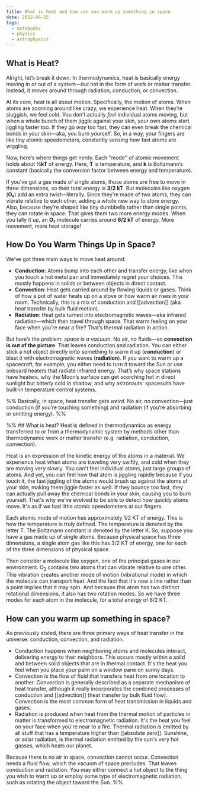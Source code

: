 ```yaml
---
title: What is heat and how can you warm up something in space
date: 2022-06-25
tags:
  - notebooks
  - physics
  - astrophysics
---
```



## What is Heat?

Alright, let’s break it down. In thermodynamics, heat is basically energy moving in or out of a system—_but_ not in the form of work or matter transfer. Instead, it moves around through radiation, conduction, or convection.

At its core, heat is all about motion. Specifically, the motion of atoms. When atoms are zooming around like crazy, we experience heat. When they’re sluggish, we feel cold. You don’t actually _feel_ individual atoms moving, but when a whole bunch of them jiggle against your skin, your own atoms start jiggling faster too. If they go _way_ too fast, they can even break the chemical bonds in your skin—aka, you burn yourself. So, in a way, your fingers are like tiny atomic speedometers, constantly sensing how fast atoms are wiggling.

Now, here’s where things get nerdy. Each "mode" of atomic movement holds about **½kT** of energy. Here, **T** is temperature, and **k** is Boltzmann’s constant (basically the conversion factor between energy and temperature).

If you’ve got a gas made of single atoms, those atoms are free to move in three dimensions, so their total energy is **3/2 kT**. But molecules like oxygen (**O₂**) add an extra twist—literally. Since they’re made of two atoms, they can vibrate relative to each other, adding a whole new way to store energy. Also, because they’re shaped like tiny dumbbells rather than single points, they can rotate in space. That gives them two more energy modes. When you tally it up, an **O₂** molecule carries around **6/2 kT** of energy. More movement, more heat storage!

## How Do You Warm Things Up in Space?

We’ve got three main ways to move heat around:

- **Conduction**: Atoms bump into each other and transfer energy, like when you touch a hot metal pan and immediately regret your choices. This mostly happens in solids or between objects in direct contact.
- **Convection**: Heat gets carried around by flowing liquids or gases. Think of how a pot of water heats up on a stove or how warm air rises in your room. Technically, this is a mix of conduction and [[advection]] (aka heat transfer by bulk fluid motion).
- **Radiation**: Heat gets turned into electromagnetic waves—aka infrared radiation—which then travel through space. That warm feeling on your face when you’re near a fire? That’s thermal radiation in action.

But here’s the problem: _space is a vacuum_. No air, no fluids—so **convection is out of the picture**. That leaves conduction and radiation. You can either stick a hot object directly onto something to warm it up (**conduction**) or blast it with electromagnetic waves (**radiation**). If you want to warm up a spacecraft, for example, you either need to turn it toward the Sun or use onboard heaters that radiate infrared energy. That’s why space stations have heaters, why the Moon’s surface can get scorching hot in direct sunlight but bitterly cold in shadow, and why astronauts' spacesuits have built-in temperature control systems.

%% Basically, in space, heat transfer gets _weird_. No air, no convection—just conduction (if you’re touching something) and radiation (if you’re absorbing or emitting energy). %%


%% ## What is heat?
Heat is defined in thermodynamics as energy transferred to or from a thermodynamic system by methods other than thermodynamic work or matter transfer (e.g. radiation, conduction, convection).

Heat is an expression of the kinetic energy of the atoms in a material. We experience heat when atoms are traveling very swiftly, and cold when they are moving very slowly. You can't feel individual atoms, just large groups of atoms. And yet, you can feel how that atom is jiggling rapidly because if you touch it, the fast jiggling of the atoms would brush up against the atoms of your skin, making them jiggle faster as well. If they bounce too fast, they can actually pull away the chemical bonds in your skin, causing you to burn yourself. That's why we've evolved to be able to detect how quickly atoms move. It's as if we had little atomic speedometers at our fingers.

Each atomic mode of motion has approximately 1/2 KT of energy. This is how the temperature is truly defined. The temperature is denoted by the letter T. The Boltzmann constant is denoted by the letter K. So, suppose you have a gas made up of single atoms. Because physical space has three dimensions, a single atom gas like this has 3/2 KT of energy, one for each of the three dimensions of physical space.

Then consider a molecule like oxygen, one of the principal gases in our environment. O<sub>2</sub> contains two atoms that can vibrate relative to one other. This vibration creates another mode of motion (vibrational mode) in which the molecule can transport heat. And the fact that it's now a line rather than a point implies that it may spin. And because this atom has two distinct rotational dimensions, it also has two rotation modes. So we have three modes for each atom in the molecule, for a total energy of 6/2 KT.

## How can you warm up something in space?
As previously stated, there are three primary ways of heat transfer in the universe: conduction, convection, and radiation.

- Conduction happens when neighboring atoms and molecules interact, delivering energy to their neighbors. This occurs mostly within a solid and between solid objects that are in thermal contact. It's the heat you feel when you place your palm on a window pane on sunny days.
- Convection is the flow of fluid that transfers heat from one location to another. Convection is generally described as a separate mechanism of heat transfer, although it really incorporates the combined processes of conduction and [[advection]] (heat transfer by bulk fluid flow). Convection is the most common form of heat transmission in liquids and gases.
- Radiation is produced when heat from the thermal motion of particles in matter is transformed to electromagnetic radiation. It's the heat you feel on your face when you're near to a fire. Thermal radiation is emitted by all stuff that has a temperature higher than [[absolute zero]]. Sunshine, or solar radiation, is thermal radiation emitted by the sun's very hot gasses, which heats our planet.

Because there is no air in space, convection cannot occur. Convection needs a fluid flow, which the vacuum of space precludes. That leaves conduction and radiation. You may either connect a hot object to the thing you wish to warm up or employ some type of electromagnetic radiation, such as rotating the object toward the Sun. %%
